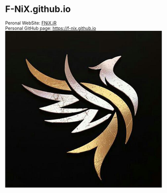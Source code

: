 # F-NiX.github.io

Peronal WebSite: [FNiX.iR](http://www.fnix.ir)  
Personal GitHub page: https://f-nix.github.io
![My Official Logo](https://github.com/F-NiX/F-NiX.github.io/raw/master/fnix.jpg)
